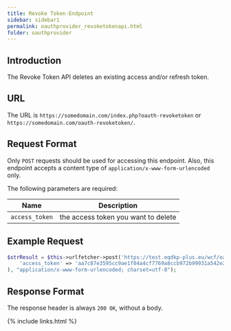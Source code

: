 ```yaml
---
title: Revoke Token-Endpoint
sidebar: sidebar1
permalink: oauthprovider_revoketokenapi.html
folder: oauthprovider
---
```


## Introduction

The Revoke Token API deletes an existing access and/or refresh token.

## URL

The URL is `https://somedomain.com/index.php?oauth-revoketoken` or `https://somedomain.com/oauth-revoketoken/`.

## Request Format

Only `POST` requests should be used for accessing this endpoint. Also, this endpoint accepts a content type of `application/x-www-form-urlencoded` only.

The following parameters are required:

| Name | Description |
|------|-------------|
|`access_token` | the access token you want to delete |


## Example Request

```php
$strResult = $this->urlfetcher->post('https://test.eqdkp-plus.eu/wcf/oauth-revoketoken/', array(
	'access_token' => 'aa7c87e3595cc9ae1f04a4cf7769a8ccb972b99931a542e2aedecd9428aa7d8c18d6f16b2fa96020b4cf5aff44d8ce87bdec', 
), "application/x-www-form-urlencoded; charset=utf-8");
```

## Response Format

The response header is always `200 OK`, without a body.


{% include links.html %}
